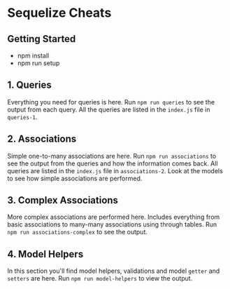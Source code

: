 # Sequelize Cheats

## Getting Started

- npm install
- npm run setup

## 1. Queries

Everything you need for queries is here. Run `npm run queries` to see the output from each query. All the queries are listed in the `index.js` file in `queries-1`.

## 2. Associations

Simple one-to-many associations are here. Run `npm run associations` to see the output from the queries and how the information comes back. All queries are listed in the `index.js` file in `associations-2`. Look at the models to see how simple associations are performed.

## 3. Complex Associations

More complex associations are performed here. Includes everything from basic associations to many-many associations using through tables. Run `npm run associations-complex` to see the output.

## 4. Model Helpers

In this section you'll find model helpers, validations and model `getter` and `setters` are here. Run `npm run model-helpers` to view the output.
